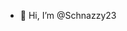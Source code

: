 - 👋 Hi, I’m @Schnazzy23

<!---
Schnazzy23/Schnazzy23 is a ✨ special ✨ repository because its `README.md` (this file) appears on your GitHub profile.
You can click the Preview link to take a look at your changes.
--->
